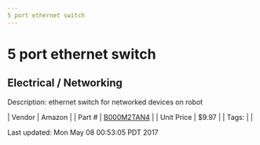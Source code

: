 ```yaml
---
5 port ethernet switch
---
```


# 5 port ethernet switch
## Electrical / Networking
Description: 	ethernet switch for networked devices on robot 

| Vendor | Amazon | 
| Part # | [B000M2TAN4](https://www.amazon.com/TRENDnet-Unmanaged-GREENnet-Ethernet-TE100-S5/dp/B000M2TAN4/ref=sr_1_9?s=electronics&ie=UTF8&qid=1467927447&sr=1-9&keywords=tp+link+5+port+switch) | 
| Unit Price | $9.97 | 
| Tags: |  | 

Last updated: Mon May 08 00:53:05 PDT 2017